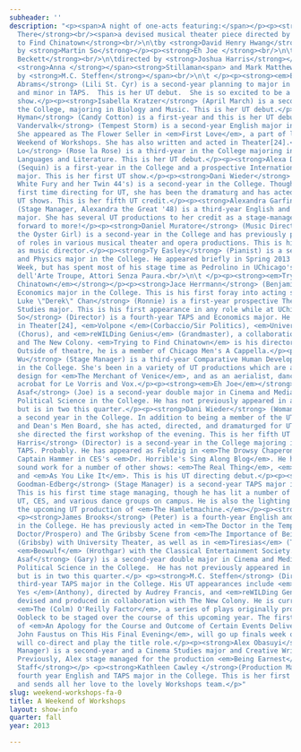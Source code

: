 ```yaml
---
subheader: ''
description: "<p><span>A night of one-acts featuring:</span></p><p><strong>Barely
  There</strong><br/><span>a devised musical theater piece directed by </span>Dani<span> </span>Wieder</p><p><strong>Trying
  to Find Chinatown</strong><br/>\n\tby <strong>David Henry Hwang</strong><br/>\n\tdirected
  by <strong>Martin So</strong></p><p><strong>Eh Joe </strong><br/>\n\tby <strong>Samuel
  Beckett</strong><br/>\n\tdirected by <strong>Joshua Harris</strong></p><p><strong>Smitten </strong><br/><span>by
  <strong>Anna </strong></span><strong>Stillaman<span> and Mark Matthews</span></strong><br/><span>directed
  by <strong>M.C. Steffen</strong></span><br/>\n\t </p><p><strong><em>Barely There</em></strong></p><p><strong>Rebecca
  Abrams</strong> (Lili St. Cyr) is a second-year planning to major in Public Policy
  and minor in TAPS.  This is her UT debut.  She is so excited to be a part of this
  show.</p><p><strong>Isabella Kratzer</strong> (April March) is a second-year in
  the College, majoring in Biology and Music. This is her UT debut.</p><p><strong>Eloise
  Hyman</strong> (Candy Cotton) is a first-year and this is her UT debut!</p><p><strong>Kathryn
  Vandervalk</strong> (Tempest Storm) is a second-year English major in the College.
  She appeared as The Flower Seller in <em>First Love</em>, a part of last quarter's
  Weekend of Workshops. She has also written and acted in Theater[24].</p><p><strong>Sarah
  Lo</strong> (Rose la Rose) is a third-year in the College majoring in East Asian
  Languages and Literature. This is her UT debut.</p><p><strong>Alexa Dike</strong>
  (Sequin) is a first-year in the College and a prospective International Relations
  major. This is her first UT show.</p><p><strong>Dani Wieder</strong> (Director,
  White Fury and her Twin 44's) is a second-year in the College. Though this is her
  first time directing for UT, she has been the dramaturg and has acted in previous
  UT shows. This is her fifth UT credit.</p><p><strong>Alexandra Garfinkle</strong>
  (Stage Manager, Alexandra the Great '48) is a third-year English and Russian Studies
  major. She has several UT productions to her credit as a stage-manager and is looking
  forward to more!</p><p><strong>Daniel Muratore</strong> (Music Director, Evangeline
  the Oyster Girl) is a second-year in the College and has previously played a variety
  of roles in various musical theater and opera productions. This is his first production
  as music director.</p><p><strong>Ty Easley</strong> (Pianist) is a second-year Math
  and Physics major in the College. He appeared briefly in Spring 2013's New Work
  Week, but has spent most of his stage time as Pedrolino in UChicago's only Commedia
  dell'Arte Troupe, Attori Senza Paura.<br/>\n\t </p><p><strong><em>Trying to Find
  Chinatown</em></strong></p><p><strong>Jace Herrmann</strong> (Benjamin) is a fourth-year
  Economics major in the College. This is his first foray into acting since high school.</p><p><strong>Roderick
  Luke \"Derek\" Chan</strong> (Ronnie) is a first-year prospective Theater and Performance
  Studies major. This is his first appearance in any role while at UChicago.</p><p><strong>Martin
  So</strong> (Director) is a fourth-year TAPS and Economics major. He has appeared
  in Theater[24], <em>Volpone </em>(Corbaccio/Sir Politics), <em>University of Laughs</em>
  (Chorus), and <em>reWILDing Genius</em> (Grandmaster), a collaboration between UT/TAPS
  and The New Colony. <em>Trying to Find Chinatown</em> is his directorial debut.
  Outside of theatre, he is a member of Chicago Men's A Cappella.</p><p><strong>Annie
  Wu</strong> (Stage Manager) is a third-year Comparative Human Development major
  in the College. She's been in a variety of UT productions which are assistant costume
  design for <em>The Merchant of Venice</em>, and as an aerialist, dancer, and occasional
  acrobat for Le Vorris and Vox.</p><p><strong><em>Eh Joe</em></strong></p> <p><strong>Max
  Asaf</strong> (Joe) is a second-year double major in Cinema and Media Studies &amp;
  Political Science in the College. He has not previously appeared in any UT productions,
  but is in two this quarter.</p><p><strong>Dani Wieder</strong> (Woman's Voice) is
  a second year in the College. In addition to being a member of the UT Committee
  and Dean's Men Board, she has acted, directed, and dramaturged for UT. In fact,
  she directed the first workshop of the evening. This is her fifth UT credit.</p><p><strong>Joshua
  Harris</strong> (Director) is a second-year in the College majoring in English and
  TAPS. Probably. He has appeared as Feldzig in <em>The Drowsy Chaperone</em> and
  Captain Hammer in CES's <em>Dr. Horrible's Sing Along Blog</em>. He has also done
  sound work for a number of other shows: <em>The Real Thing</em>, <em>Principia Circusatica</em>,
  and <em>As You Like It</em>. This is his UT directing debut.</p><p><strong>David
  Goodman-Edberg</strong> (Stage Manager) is a second-year TAPS major in the College.
  This is his first time stage managing, though he has lit a number of shows with
  UT, CES, and various dance groups on campus. He is also the lighting designer for
  the upcoming UT production of <em>The Hamletmachine.</em></p><p><strong><em>Smitten</em></strong></p>
  <p><strong>James Brooks</strong> (Peter) is a fourth-year English and TAPS major
  in the College. He has previously acted in <em>The Doctor in the Tempest</em> (The
  Doctor/Prospero) and The Gribsby Scene from <em>The Importance of Being Earnest</em>
  (Gribsby) with University Theater, as well as in <em>Tiresias</em> (Tiresias) and
  <em>Beowulf</em> (Hrothgar) with the Classical Entertainment Society.</p><p><strong>Max
  Asaf</strong> (Gary) is a second-year double major in Cinema and Media Studies &amp;
  Political Science in the College.  He has not previously appeared in any UT productions,
  but is in two this quarter.</p> <p><strong>M.C. Steffen</strong> (Director) is a
  third-year TAPS major in the College. His UT appearances include <em>The House of
  Yes </em>(Anthony), directed by Audrey Francis, and <em>reWILDing Genius</em> (Adam),
  devised and produced in collaboration with The New Colony. He is currently devising
  <em>The (Colm) O'Reilly Factor</em>, a series of plays originally produced by Theater
  Oobleck to be staged over the course of this upcoming year. The first part, a production
  of <em>An Apology for the Course and Outcome of Certain Events Delivered by Doctor
  John Faustus on This His Final Evening</em>, will go up finals week of this quarter—M.C.
  will co-direct and play the title role.</p><p><strong>Alex Obasuyi</strong> (Stage
  Manager) is a second-year and a Cinema Studies major and Creative Writing minor.
  Previously, Alex stage managed for the production <em>Being Earnest</em> last spring.</p><p><strong>Production
  Staff</strong></p> <p><strong>Kathleen Cawley </strong>(Production Manager) is a
  fourth year English and TAPS major in the College. This is her first time as PM
  and sends all her love to the lovely Workshops team.</p>"
slug: weekend-workshops-fa-0
title: A Weekend of Workshops
layout: show-info
quarter: fall
year: 2013

---
```

